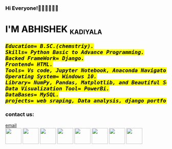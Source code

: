 ### Hi Everyone!👋👋👋👋👋👋



</head>

<body text="black" background="./My Portfolio5_files/abhi.jpg" width="1920" height="1080">

<h1 align="left"> I'M ABHISHEK <small><sub>KADIYALA</sub></small></h1>


<i>
<h3>
<pre><mark>Education= B.SC.(chemstriy).
Skills= Python Basic to Advance Programming.
Backed FrameWork= Django.
Frontend= HTML.
Tools= Vs code, Jupyter Notebook, Anaconda Navigator.
Operating System= Windows 10.
Library= NumPy, Pandas, Matplotlib, and Beautiful Soup.
Data Visualization Tool= PowerBi.
DataBases= MySQL.
projects= web sraping, Data analysis, django portfolio.</mark>
</pre>
</h3>
</i>



<h3>contact us:</h3>
<a href="https://mail.google.com/mail/u/0/#inbox?compose=CllgCJZfSfXtvPLjnwHhHPFtbsNTDBXnZKbhRVRvqVsKhKsTJRpxCNfPLHznbcNBgWsTQPBqrrL">email</a>





</body>
<footer>
<img="" src="C:\Users\abhir\OneDrive\Desktop/Python-Transparent-Background.png" widht="50" height="50/">
<img src="./My Portfolio5_files/download (1).png" widht="50" height="50/">
<img src="./My Portfolio5_files/download.png" widht="50" height="50/">
<img src="./My Portfolio5_files/Pandas_logo.svg.png" widht="50" height="50/">
<img src="./My Portfolio5_files/mat.png" widht="50" height="50/">
<img src="./My Portfolio5_files/56856232112.png" widht="50" height="50/">
<img src="./My Portfolio5_files/powerbi.png" widht="50" height="50/">
<img src="./My Portfolio5_files/download (2).png" widht="50" height="50/">
<img src="./My Portfolio5_files/download (3).png" widht="50" height="50/">
</footer>
</html>
